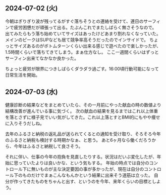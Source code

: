 ## 2024-07-02 (火)

今朝はぎりぎり波が残ってるがすぐ落ちそうとの連絡を受けて、連日のサーフィンで疲労困憊だが頑張って出る。たぶんこれでまたしばらく無さそうなので。
出てみたらもう落ち始めていてサイズはあったけどあまり割れなくなっていた。
メインのピークはSUPなども居て競争率高そうだったのでインサイドで。
ちょっとサイズあるのがボトムターンくらい出来る感じで遊べたので楽しかったが、1.5時間くらいで落ちてきてしまう。まぁ仕方なし。
ここ一週間くらいはずっとサーフィン出来てなかなか良かった。

ちょっと疲労が限界につきしばらくダラダラ過ごす。16:00頃行動可能になって日常生活を開始。

## 2024-07-03 (水)

健康診断の結果などをまとめていたら、その一月前にやった献血の時の数値より結構改善が進んでいる事に気づく。
次の献血の結果を見るまではこれ以上体重を落とさずに様子見でいい気がしてきた。これ以上落とすとBMI的にもやや痩せに入りそうだしね。

去年のふるさと納税の返礼品が送られてくるとの通知を受け取り、そろそろ今年のふるさと納税も検討する時期かなぁ、と思う。
あと6ヶ月なら働くだろうから、今年はふるさと納税して良さそう。

それに伴い、仕事の今年の抱負を見直したりする。状況はだいぶ変化したが、年始に思っていたよりは良いかな、という気もする。
年始の時点では自分のコントロール下に無いものが主な決定要因の事が多かったが、現在は自分のコントロール下のものだけでまぁこんなもんかという結果に出来そう道筋は立った。
自分が作ってきたものをちゃんと出す、というのを今年、来年くらいの目標としよう。